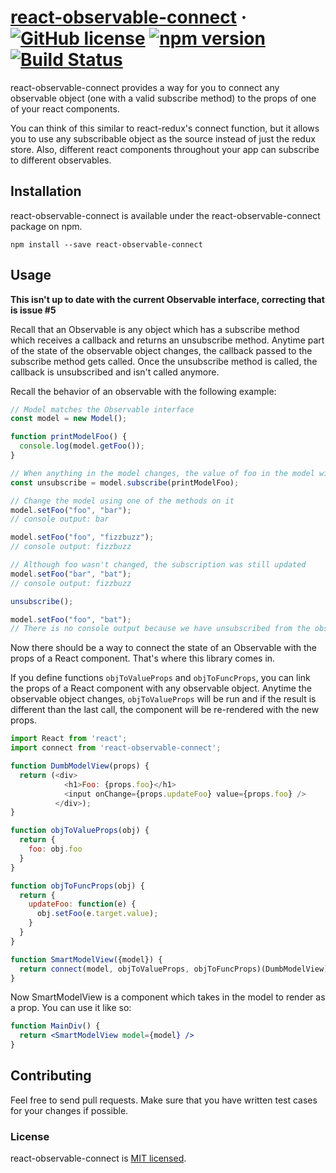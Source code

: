 # [react-observable-connect](https://github.com/kj800x/react-observable-connect) &middot; [![GitHub license](https://img.shields.io/badge/license-MIT-blue.svg)](https://github.com/kj800x/react-observable-connect/blob/master/LICENSE) [![npm version](https://img.shields.io/npm/v/react-observable-connect.svg?style=flat)](https://www.npmjs.com/package/react-observable-connect)  [![Build Status](https://travis-ci.org/kj800x/react-observable-connect.svg?branch=master)](https://travis-ci.org/kj800x/react-observable-connect)
react-observable-connect provides a way for you to connect any observable object (one with a valid subscribe method) to the props of one of your react components.

You can think of this similar to react-redux's connect function, but it allows you to use any subscribable object as the source instead of just the redux store. Also, different react components throughout your app can subscribe to different observables.

## Installation
react-observable-connect is available under the react-observable-connect package on npm.

`npm install --save react-observable-connect`

## Usage
**This isn't up to date with the current Observable interface, correcting that is issue #5**

Recall that an Observable is any object which has a subscribe method which receives a callback and returns an unsubscribe method. Anytime part of the state of the observable object changes, the callback passed to the subscribe method gets called. Once the unsubscribe method is called, the callback is unsubscribed and isn't called anymore.

Recall the behavior of an observable with the following example:
```JavaScript
// Model matches the Observable interface
const model = new Model();

function printModelFoo() {
  console.log(model.getFoo());
}

// When anything in the model changes, the value of foo in the model will be printed to the console
const unsubscribe = model.subscribe(printModelFoo);

// Change the model using one of the methods on it
model.setFoo("foo", "bar");
// console output: bar

model.setFoo("foo", "fizzbuzz");
// console output: fizzbuzz

// Although foo wasn't changed, the subscription was still updated
model.setFoo("bar", "bat");
// console output: fizzbuzz

unsubscribe();

model.setFoo("foo", "bat");
// There is no console output because we have unsubscribed from the observable
```

Now there should be a way to connect the state of an Observable with the props of a React component. That's where this library comes in.

If you define functions `objToValueProps` and `objToFuncProps`, you can link the props of a React component with any observable object. Anytime the observable object changes,
`objToValueProps` will be run and if the result is different than the last call, the component will be re-rendered with the new props.

```javascript
import React from 'react';
import connect from 'react-observable-connect';

function DumbModelView(props) {
  return (<div>
            <h1>Foo: {props.foo}</h1>
            <input onChange={props.updateFoo} value={props.foo} />
          </div>);
}

function objToValueProps(obj) {
  return {
    foo: obj.foo
  }
}

function objToFuncProps(obj) {
  return {
    updateFoo: function(e) {
      obj.setFoo(e.target.value);
    }
  }
}

function SmartModelView({model}) {
  return connect(model, objToValueProps, objToFuncProps)(DumbModelView)
}
```

Now SmartModelView is a component which takes in the model to render as a prop. You can use it like so:

````jsx harmony
function MainDiv() {
  return <SmartModelView model={model} /> 
}
````

<!-- TODO: show how you can retrieve the model from a store, so the smart model view just needs the id of the model in the store -->

<!--### Examples-->

## Contributing
Feel free to send pull requests. Make sure that you have written test cases for your changes if possible.

### License
react-observable-connect is [MIT licensed](./LICENSE).